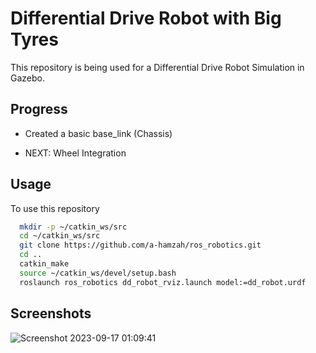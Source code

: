 
# Differential Drive Robot with Big Tyres

This repository is being used for a Differential Drive Robot Simulation in Gazebo.


## Progress

- Created a basic base_link (Chassis)

- NEXT: Wheel Integration


## Usage

To use this repository

```bash
  mkdir -p ~/catkin_ws/src
  cd ~/catkin_ws/src
  git clone https://github.com/a-hamzah/ros_robotics.git
  cd ..
  catkin_make
  source ~/catkin_ws/devel/setup.bash
  roslaunch ros_robotics dd_robot_rviz.launch model:=dd_robot.urdf
```


## Screenshots

![Screenshot 2023-09-17 01:09:41](https://github.com/a-hamzah/rev_python/assets/25130682/96af0373-89cd-4258-ba90-d73dc4de8206)
